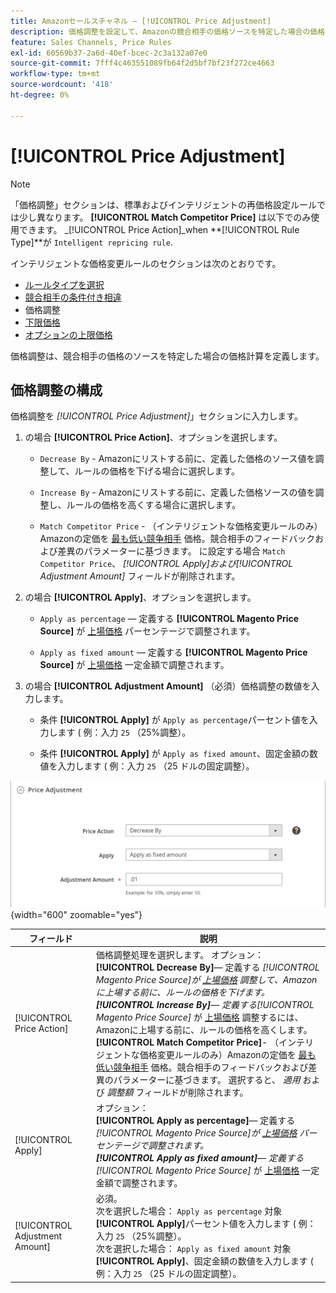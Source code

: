 ```yaml
---
title: Amazonセールスチャネル — [!UICONTROL Price Adjustment]
description: 価格調整を設定して、Amazonの競合相手の価格ソースを特定した場合の価格計算を定義します。
feature: Sales Channels, Price Rules
exl-id: 60569b37-2a6d-40ef-bcec-2c3a132a07e0
source-git-commit: 7fff4c463551089fb64f2d5bf7bf23f272ce4663
workflow-type: tm+mt
source-wordcount: '418'
ht-degree: 0%

---
```


# [!UICONTROL Price Adjustment]

>[!NOTE]
>
>「価格調整」セクションは、標準およびインテリジェントの再価格設定ルールでは少し異なります。 **[!UICONTROL Match Competitor Price]** は以下でのみ使用できます。 _[!UICONTROL Price Action]_when **[!UICONTROL Rule Type]**が `Intelligent repricing rule`.

インテリジェントな価格変更ルールのセクションは次のとおりです。

- [ルールタイプを選択](./intelligent-repricing-rules.md)
- [競合相手の条件付き相違](./competitor-conditional-variances.md)
- 価格調整
- [下限価格](./floor-price.md)
- [オプションの上限価格](./optional-ceiling-price.md)

価格調整は、競合相手の価格のソースを特定した場合の価格計算を定義します。

## 価格調整の構成

価格調整を _[!UICONTROL Price Adjustment]_」セクションに入力します。

1. の場合 **[!UICONTROL Price Action]**、オプションを選択します。

   - `Decrease By` - Amazonにリストする前に、定義した価格のソース値を調整して、ルールの価格を下げる場合に選択します。

   - `Increase By` - Amazonにリストする前に、定義した価格ソースの値を調整し、ルールの価格を高くする場合に選択します。

   - `Match Competitor Price` - （インテリジェントな価格変更ルールのみ）Amazonの定価を [最も低い競争相手](./lowest-competitor-pricing.md) 価格。競合相手のフィードバックおよび差異のパラメーターに基づきます。 に設定する場合 `Match Competitor Price`、 _[!UICONTROL Apply]_および_[!UICONTROL Adjustment Amount]_ フィールドが削除されます。

1. の場合 **[!UICONTROL Apply]**、オプションを選択します。

   - `Apply as percentage`  — 定義する **[!UICONTROL Magento Price Source]** が [上場価格](./listing-price.md) パーセンテージで調整されます。

   - `Apply as fixed amount`  — 定義する **[!UICONTROL Magento Price Source]** が [上場価格](./listing-price.md) 一定金額で調整されます。

1. の場合 **[!UICONTROL Adjustment Amount]** （必須）価格調整の数値を入力します。

   - 条件 **[!UICONTROL Apply]** が `Apply as percentage`パーセント値を入力します ( 例：入力 `25` （25%調整）。

   - 条件 **[!UICONTROL Apply]** が `Apply as fixed amount`、固定金額の数値を入力します ( 例：入力 `25` （25 ドルの固定調整）。

![インテリジェントな価格変更ルール — 価格調整](assets/amazon-price-adjustment.png){width="600" zoomable="yes"}

| フィールド | 説明 |
|--------------------------------|-------------------------------------------------------------------------------------------------------------------------------------------------------------------------------------------------------------------------------------------------------------------------------------------------------------------------------------------------------------------------------------------------------------------------------------------------------------------------------------------------------------------------------------------------------------------------------------------------------------------------------------------------------------------------------------------------------------------------------------------------------------------------------------------------------------------------------------------------------------------------------------------|
| [!UICONTROL Price Action] | 価格調整処理を選択します。 オプション：<br>**[!UICONTROL Decrease By]**— 定義する _[!UICONTROL Magento Price Source]_が [上場価格](./listing-price.md) 調整して、Amazonに上場する前に、ルールの価格を下げます。<br>**[!UICONTROL Increase By]**— 定義する_[!UICONTROL Magento Price Source]_ が [上場価格](./listing-price.md) 調整するには、Amazonに上場する前に、ルールの価格を高くします。<br>**[!UICONTROL Match Competitor Price]**- （インテリジェントな価格変更ルールのみ）Amazonの定価を [最も低い競争相手](./lowest-competitor-pricing.md) 価格。競合相手のフィードバックおよび差異のパラメーターに基づきます。 選択すると、 _適用_ および _調整額_ フィールドが削除されます。 |
| [!UICONTROL Apply] | オプション：<br>**[!UICONTROL Apply as percentage]**— 定義する _[!UICONTROL Magento Price Source]_が [上場価格](./listing-price.md) パーセンテージで調整されます。<br>**[!UICONTROL Apply as fixed amount]**— 定義する_[!UICONTROL Magento Price Source]_ が [上場価格](./listing-price.md) 一定金額で調整されます。 |
| [!UICONTROL Adjustment Amount] | 必須。<br>次を選択した場合： `Apply as percentage` 対象 **[!UICONTROL Apply]**&#x200B;パーセント値を入力します ( 例：入力 `25` （25%調整）。<br>次を選択した場合： `Apply as fixed amount` 対象 **[!UICONTROL Apply]**、固定金額の数値を入力します ( 例：入力 `25` （25 ドルの固定調整）。 |
